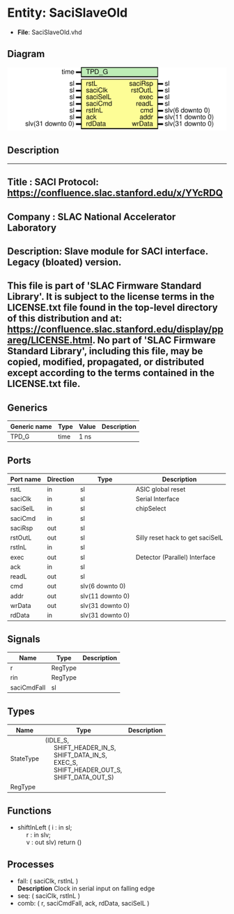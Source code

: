 # Entity: SaciSlaveOld

- **File**: SaciSlaveOld.vhd
## Diagram

![Diagram](SaciSlaveOld.svg "Diagram")
## Description

-----------------------------------------------------------------------------
 Title      : SACI Protocol: https://confluence.slac.stanford.edu/x/YYcRDQ
-----------------------------------------------------------------------------
 Company    : SLAC National Accelerator Laboratory
-----------------------------------------------------------------------------
 Description: Slave module for SACI interface. Legacy (bloated) version.
-----------------------------------------------------------------------------
 This file is part of 'SLAC Firmware Standard Library'.
 It is subject to the license terms in the LICENSE.txt file found in the
 top-level directory of this distribution and at:
    https://confluence.slac.stanford.edu/display/ppareg/LICENSE.html.
 No part of 'SLAC Firmware Standard Library', including this file,
 may be copied, modified, propagated, or distributed except according to
 the terms contained in the LICENSE.txt file.
-----------------------------------------------------------------------------
## Generics

| Generic name | Type | Value | Description |
| ------------ | ---- | ----- | ----------- |
| TPD_G        | time | 1 ns  |             |
## Ports

| Port name | Direction | Type             | Description                                                     |
| --------- | --------- | ---------------- | --------------------------------------------------------------- |
| rstL      | in        | sl               |  ASIC global reset                                              |
| saciClk   | in        | sl               | Serial Interface                                                |
| saciSelL  | in        | sl               |  chipSelect                                                     |
| saciCmd   | in        | sl               |                                                                 |
| saciRsp   | out       | sl               |                                                                 |
| rstOutL   | out       | sl               | Silly reset hack to get saciSelL | rst onto dedicated reset bar |
| rstInL    | in        | sl               |                                                                 |
| exec      | out       | sl               | Detector (Parallel) Interface                                   |
| ack       | in        | sl               |                                                                 |
| readL     | out       | sl               |                                                                 |
| cmd       | out       | slv(6 downto 0)  |                                                                 |
| addr      | out       | slv(11 downto 0) |                                                                 |
| wrData    | out       | slv(31 downto 0) |                                                                 |
| rdData    | in        | slv(31 downto 0) |                                                                 |
## Signals

| Name        | Type    | Description |
| ----------- | ------- | ----------- |
| r           | RegType |             |
|  rin        | RegType |             |
| saciCmdFall | sl      |             |
## Types

| Name      | Type                                                                                                                                                                                                                                                                            | Description |
| --------- | ------------------------------------------------------------------------------------------------------------------------------------------------------------------------------------------------------------------------------------------------------------------------------- | ----------- |
| StateType | (IDLE_S,<br><span style="padding-left:20px"> SHIFT_HEADER_IN_S,<br><span style="padding-left:20px"> SHIFT_DATA_IN_S,<br><span style="padding-left:20px"> EXEC_S,<br><span style="padding-left:20px"> SHIFT_HEADER_OUT_S,<br><span style="padding-left:20px"> SHIFT_DATA_OUT_S)  |             |
| RegType   |                                                                                                                                                                                                                                                                                 |             |
## Functions
- shiftInLeft <font id="function_arguments">( i : in  sl;<br><span style="padding-left:20px"> r : in  slv;<br><span style="padding-left:20px"> v : out slv) </font> <font id="function_return">return ()</font>
## Processes
- fall: ( saciClk, rstInL )
</br>**Description**
 Clock in serial input on falling edge 
- seq: ( saciClk, rstInL )
- comb: ( r, saciCmdFall, ack, rdData, saciSelL )
